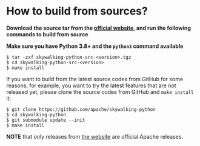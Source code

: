 # How to build from sources?

**Download the source tar from the [official website](http://skywalking.apache.org/downloads/), 
and run the following commands to build from source**

**Make sure you have Python 3.8+ and the `python3` command available**

```shell
$ tar -zxf skywalking-python-src-<version>.tgz
$ cd skywalking-python-src-<version>
$ make install
```

If you want to build from the latest source codes from GitHub for some reasons, 
for example, you want to try the latest features that are not released yet, 
please clone the source codes from GitHub and `make install` it:

```shell
$ git clone https://github.com/apache/skywalking-python
$ cd skywalking-python
$ git submodule update --init
$ make install
``` 

**NOTE** that only releases from [the website](http://skywalking.apache.org/downloads/) are official Apache releases. 
